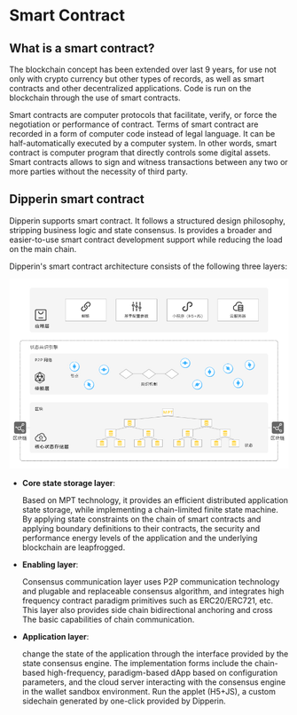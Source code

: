 # Smart Contract
## What is a smart contract?
The blockchain concept has been extended over last 9 years, for use not only with crypto currency but other types of records, as well as smart contracts and other decentralized applications. Code is run on the blockchain through the use of smart contracts.

Smart contracts are computer protocols that facilitate, verify, or force the negotiation or performance of contract. Terms of smart contract are recorded in a form of computer code instead of legal language. It can be half-automatically executed by a computer system. In other words, smart contract is computer program that directly controls some digital assets. Smart contracts allows to sign and witness transactions between any two or more parties without the necessity of third party.

## Dipperin smart contract
Dipperin supports smart contract. It follows a structured design philosophy, stripping business logic and state consensus. Is provides a broader and easier-to-use smart contract development support while reducing the load on the main chain.

Dipperin's smart contract architecture consists of the following three layers:  

![](./znhy.jpg)

- __Core state storage layer__: 

    Based on MPT technology, it provides an efficient distributed application state storage, while implementing a chain-limited finite state machine. By applying state constraints on the chain of smart contracts and applying boundary definitions to their contracts, the security and performance energy levels of the application and the underlying blockchain are leapfrogged.

- __Enabling layer__: 

    Consensus communication layer uses P2P communication technology and plugable and replaceable consensus algorithm, and integrates high frequency contract paradigm primitives such as ERC20/ERC721, etc. This layer also provides side chain bidirectional anchoring and cross The basic capabilities of chain communication.

- __Application layer__: 

    change the state of the application through the interface provided by the state consensus engine. The implementation forms include the chain-based high-frequency, paradigm-based dApp based on configuration parameters, and the cloud server interacting with the consensus engine in the wallet sandbox environment. Run the applet (H5+JS), a custom sidechain generated by one-click provided by Dipperin.